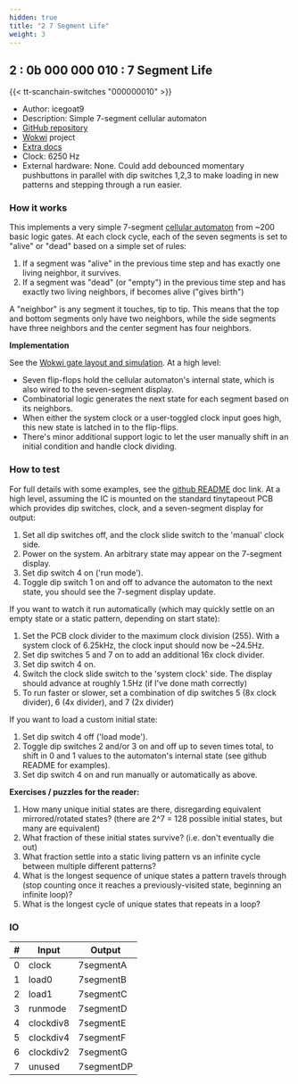 ```yaml
---
hidden: true
title: "2 7 Segment Life"
weight: 3
---
```


## 2 : 0b 000 000 010 : 7 Segment Life

{{< tt-scanchain-switches "000000010" >}}

* Author: icegoat9
* Description: Simple 7-segment cellular automaton
* [GitHub repository](https://github.com/icegoat9/tinytapeout03-7seglife)
* [Wokwi](https://wokwi.com/projects/357752736742764545) project
* [Extra docs](https://github.com/icegoat9/tinytapeout03-7seglife/blob/main/README.md)
* Clock: 6250 Hz
* External hardware: None. Could add debounced momentary pushbuttons in parallel with dip switches 1,2,3 to make loading in new patterns and stepping through a run easier.



### How it works


This implements a very simple 7-segment [cellular automaton](https://en.wikipedia.org/wiki/Cellular_automaton) from ~200 basic logic gates. At each clock cycle, each of the seven segments is set to "alive" or "dead" based on a simple set of rules:

1. If a segment was "alive" in the previous time step and has exactly one living neighbor, it survives.
2. If a segment was "dead" (or "empty") in the previous time step and has exactly two living neighbors, if becomes alive ("gives birth")

A "neighbor" is any segment it touches, tip to tip. This means that the top and bottom segments only have two neighbors, while the side segments have three neighbors and the center segment has four neighbors.

**Implementation**

See the [Wokwi gate layout and simulation](https://wokwi.com/projects/357752736742764545). At a high level:

* Seven flip-flops hold the cellular automaton's internal state, which is also wired to the seven-segment display.
* Combinatorial logic generates the next state for each segment based on its neighbors.
* When either the system clock or a user-toggled clock input goes high, this new state is latched in to the flip-flips.
* There's minor additional support logic to let the user manually shift in an initial condition and handle clock dividing.


### How to test

For full details with some examples, see the [github README](https://github.com/icegoat9/tinytapeout03-7seglife) doc link. At a high level, assuming the IC is mounted on the standard tinytapeout PCB which provides dip switches, clock, and a seven-segment display for output:

1. Set all dip switches off, and the clock slide switch to the 'manual' clock side.
2. Power on the system. An arbitrary state may appear on the 7-segment display.
3. Set dip switch 4 on ('run mode').
4. Toggle dip switch 1 on and off to advance the automaton to the next state, you should see the 7-segment display update.

If you want to watch it run automatically (which may quickly settle on an empty state or a static pattern, depending on start state):

1. Set the PCB clock divider to the maximum clock division (255). With a system clock of 6.25kHz, the clock input should now be ~24.5Hz.
2. Set dip switches 5 and 7 on to add an additional 16x clock divider.
3. Set dip switch 4 on.
4. Switch the clock slide switch to the 'system clock' side. The display should advance at roughly 1.5Hz (if I've done math correctly)
5. To run faster or slower, set a combination of dip switches 5 (8x clock divider), 6 (4x divider), and 7 (2x divider)

If you want to load a custom initial state:

1. Set dip switch 4 off ('load mode').
2. Toggle dip switches 2 and/or 3 on and off up to seven times total, to shift in 0 and 1 values to the automaton's internal state (see github README for examples).
3. Set dip switch 4 on and run manually or automatically as above.

**Exercises / puzzles for the reader:**

1. How many unique initial states are there, disregarding equivalent mirrored/rotated states? (there are 2^7 = 128 possible initial states, but many are equivalent)
2. What fraction of these initial states survive? (i.e. don't eventually die out)
3. What fraction settle into a static living pattern vs an infinite cycle between multiple different patterns?
4. What is the longest sequence of unique states a pattern travels through (stop counting once it reaches a previously-visited state, beginning an infinite loop)?
5. What is the longest cycle of unique states that repeats in a loop?


### IO

| # | Input        | Output       |
|---|--------------|--------------|
| 0 | clock  | 7segmentA |
| 1 | load0  | 7segmentB |
| 2 | load1  | 7segmentC |
| 3 | runmode  | 7segmentD |
| 4 | clockdiv8  | 7segmentE |
| 5 | clockdiv4  | 7segmentF |
| 6 | clockdiv2  | 7segmentG |
| 7 | unused  | 7segmentDP |
